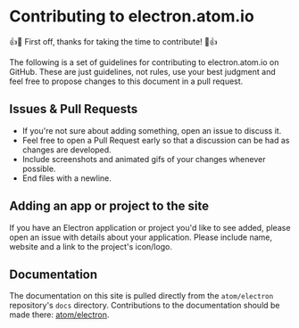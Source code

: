 # Contributing to electron.atom.io

:+1::tada: First off, thanks for taking the time to contribute! :tada::+1:

The following is a set of guidelines for contributing to electron.atom.io on GitHub. These are just guidelines, not rules, use your best judgment and feel free to propose changes to this document in a pull request.

## Issues & Pull Requests

* If you're not sure about adding something, open an issue to discuss it.
* Feel free to open a Pull Request early so that a discussion can be had as changes are developed.
* Include screenshots and animated gifs of your changes whenever possible.
* End files with a newline.


## Adding an app or project to the site

If you have an Electron application or project you'd like to see added, please open an issue with details about your application. Please include name, website and a link to the project's icon/logo.

## Documentation

The documentation on this site is pulled directly from the `atom/electron` repository's `docs` directory. Contributions to the documentation should be made there: [atom/electron](https://github.com/atom/electron/tree/master/docs).
